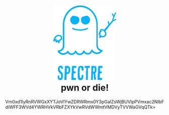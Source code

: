 <h1 align="center">
  <br>
  <img src=https://raw.githubusercontent.com/tlsbollei/GhostSys/refs/heads/main/assets/spectrelogo.png?token=GHSAT0AAAAAADGMMDSXNADVP5LE4TN2P7562EBRKVA alt=":3" width="200"></a>
  <br>
  pwn or die!
  <br>
</h1>

Vm0xd1IyRnRVWGxXYTJoVlYwZDRWRmx0Y3pGalZsWjBUVlpPVmxac2NIbFdiWFF3WVd4YWRHVkVRbFZXYkVwRVdWWmtVMDVyTVVWaGVqQTk=
